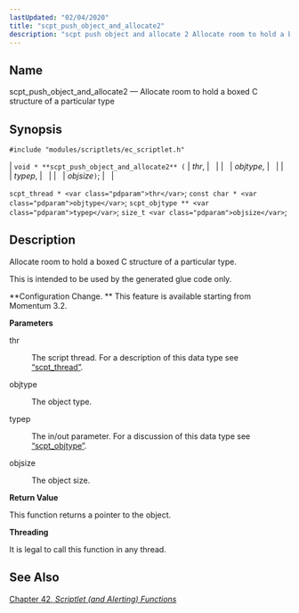 ```yaml
---
lastUpdated: "02/04/2020"
title: "scpt_push_object_and_allocate2"
description: "scpt push object and allocate 2 Allocate room to hold a boxed C structure of a particular type void scpt push object and allocate 2 thr objtype typep objsize scpt thread thr const char objtype scpt objtype typep size t objsize Allocate room to hold a boxed C structure of..."
---
```


<a name="apis.scpt_push_object_and_allocate2"></a> 
## Name

scpt_push_object_and_allocate2 — Allocate room to hold a boxed C structure of a particular type

## Synopsis

`#include "modules/scriptlets/ec_scriptlet.h"`

| `void * **scpt_push_object_and_allocate2** (` | <var class="pdparam">thr</var>, |   |
|   | <var class="pdparam">objtype</var>, |   |
|   | <var class="pdparam">typep</var>, |   |
|   | <var class="pdparam">objsize</var>`)`; |   |

`scpt_thread * <var class="pdparam">thr</var>`;
`const char * <var class="pdparam">objtype</var>`;
`scpt_objtype ** <var class="pdparam">typep</var>`;
`size_t <var class="pdparam">objsize</var>`;<a name="idp59325248"></a> 
## Description

Allocate room to hold a boxed C structure of a particular type.

This is intended to be used by the generated glue code only.

**Configuration Change. ** This feature is available starting from Momentum 3.2.

**<a name="idp59328672"></a> Parameters**

<dl class="variablelist">

<dt>thr</dt>

<dd>

The script thread. For a description of this data type see [“scpt_thread”](/momentum/3/3-api/structs-scpt-thread).

</dd>

<dt>objtype</dt>

<dd>

The object type.

</dd>

<dt>typep</dt>

<dd>

The in/out parameter. For a discussion of this data type see [“scpt_objtype”](/momentum/3/3-api/structs-scpt-objtype).

</dd>

<dt>objsize</dt>

<dd>

The object size.

</dd>

</dl>

**<a name="idp59338096"></a> Return Value**

This function returns a pointer to the object.

**<a name="idp59339040"></a> Threading**

It is legal to call this function in any thread.

<a name="idp59340592"></a> 
## See Also

[Chapter 42, *Scriptlet (and Alerting) Functions*](script "Chapter 42. Scriptlet (and Alerting) Functions")